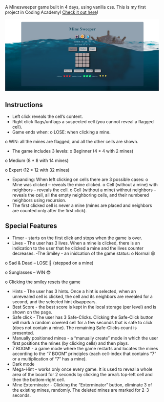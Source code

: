 A Minesweeper game built in 4 days, using vanilla css. This is my first project in Coding Academy! [Check it out here](https://moriahamami.github.io/Mine-Sweeper/ "Website link")!

![Main board image](img/readme-img.png "Board-main-page")

## Instructions
- Left click reveals the cell’s content.
- Right click flags/unflags a suspected cell (you cannot reveal a flagged cell).
- Game ends when:
o LOSE: when clicking a mine.

o WIN: all the mines are flagged, and all the other cells are shown.
- The game includes 3 levels:
o Beginner (4 * 4 with 2 mines)

o Medium (8 * 8 with 14 mines)

o Expert (12 * 12 with 32 mines)
- Expanding: When left clicking on cells there are 3 possible cases:
o Mine was clicked – reveals the mine clicked.
o Cell (without a mine) with neighbors – reveals the cell.
o Cell (without a mine) without neighbors – reveals the cell, all the empty neighboring cells, and their numbered neighbors using recursion.
- The first clicked cell is never a mine (mines are placed and neighbors are counted only after the first click).


## Special Features
- Timer - starts on the first click and stops when the game is over.
- Lives - The user has 3 lives. When a mine is clicked, there is an indication to the user that he clicked a mine and the lives counter decreases. 
-The Smiley - an inidcation of the game status:
o Normal 😃 

o Sad & Dead – LOSE 🤯 (stepped on a mine)

o Sunglasses – WIN 😎

o Clicking the smiley resets the game
- Hints - The user has 3 hints. Once a hint is selected, when an unrevealed cell is clicked, the cell and its neighbors are revealed for a second, and the selected hint disappears.
- Best Score - the best score is kept in the local storage (per level) and is shown on the page.
- Safe click - The user has 3 Safe-Clicks. Clicking the Safe-Click button will mark a random covered cell for a few seconds that is safe to click (does not contain a mine). The remaining Safe-Clicks count is presented.
- Manually positioned mines - a “manually create” mode in which the user first positions the mines (by clicking cells) and then plays.
- 7 BOOM! - a game mode where the game restarts and locates the mines according to the “7 BOOM” principles (each cell-index that contains “7” or a multiplication of “7” has a mine). 
- Dark mode  
- Mega-Hint - works only once every game. It is used to reveal a whole area of the board for 2 seconds by clicking the area’s top-left cell and then the bottom-right cell.
- Mine Exterminator - Clicking the “Exterminator” button, eliminate 3 of the existing mines, randomly. The deleted mines are marked for 2-3 seconds. 
